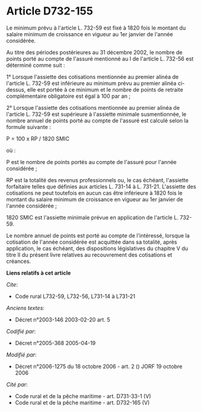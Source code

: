 # Article D732-155

Le minimum prévu à l'article L. 732-59 est fixé à 1820 fois le montant du salaire minimum de croissance en vigueur au 1er
janvier de l'année considérée.

Au titre des périodes postérieures au 31 décembre 2002, le nombre de points porté au compte de l'assuré mentionné au I de
l'article L. 732-56 est déterminé comme suit :

1° Lorsque l'assiette des cotisations mentionnée au premier alinéa de l'article L. 732-59 est inférieure au minimum prévu au
premier alinéa ci-dessus, elle est portée à ce minimum et le nombre de points de retraite complémentaire obligatoire est égal
à 100 par an ;

2° Lorsque l'assiette des cotisations mentionnée au premier alinéa de l'article L. 732-59 est supérieure à l'assiette
minimale susmentionnée, le nombre annuel de points porté au compte de l'assuré est calculé selon la formule suivante :

P = 100 x RP / 1820 SMIC

où :

P est le nombre de points portés au compte de l'assuré pour l'année considérée ;

RP est la totalité des revenus professionnels ou, le cas échéant, l'assiette forfaitaire telles que définies aux articles L.
731-14 à L. 731-21. L'assiette des cotisations ne peut toutefois en aucun cas être inférieure à 1820 fois le montant du
salaire minimum de croissance en vigueur au 1er janvier de l'année considérée ;

1820 SMIC est l'assiette minimale prévue en application de l'article L. 732-59.

Le nombre annuel de points est porté au compte de l'intéressé, lorsque la cotisation de l'année considérée est acquittée dans
sa totalité, après application, le cas échéant, des dispositions législatives du chapitre V du titre II du présent livre
relatives au recouvrement des cotisations et créances.

**Liens relatifs à cet article**

_Cite_:

  - Code rural L732-59, L732-56, L731-14 à L731-21

_Anciens textes_:

  - Décret n°2003-146 2003-02-20 art. 5

_Codifié par_:

  - Décret n°2005-368 2005-04-19

_Modifié par_:

  - Décret n°2006-1275 du 18 octobre 2006 - art. 2 () JORF 19 octobre 2006

_Cité par_:

  - Code rural et de la pêche maritime - art. D731-33-1 (V)
  - Code rural et de la pêche maritime - art. D732-165 (V)
